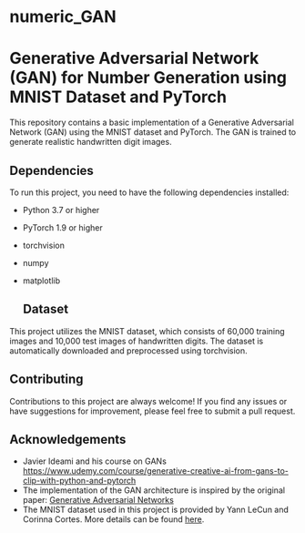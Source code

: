 # numeric_GAN

# Generative Adversarial Network (GAN) for Number Generation using MNIST Dataset and PyTorch

This repository contains a basic implementation of a Generative Adversarial Network (GAN) using the MNIST dataset and PyTorch. The GAN is trained to generate realistic handwritten digit images.

## Dependencies

To run this project, you need to have the following dependencies installed:

- Python 3.7 or higher
- PyTorch 1.9 or higher
- torchvision
- numpy
- matplotlib

  ## Dataset

This project utilizes the MNIST dataset, which consists of 60,000 training images and 10,000 test images of handwritten digits. The dataset is automatically downloaded and preprocessed using torchvision.

## Contributing

Contributions to this project are always welcome! If you find any issues or have suggestions for improvement, please feel free to submit a pull request.


## Acknowledgements

- Javier Ideami and his course on GANs https://www.udemy.com/course/generative-creative-ai-from-gans-to-clip-with-python-and-pytorch
- The implementation of the GAN architecture is inspired by the original paper: [Generative Adversarial Networks](https://arxiv.org/abs/1406.2661)
- The MNIST dataset used in this project is provided by Yann LeCun and Corinna Cortes. More details can be found [here](http://yann.lecun.com/exdb/mnist/).


